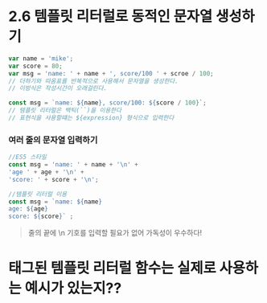 # 2.6 템플릿 리터럴로 동적인 문자열 생성하기


```javascript
var name = 'mike';
var score = 80;
var msg = 'name: ' + name + ', score/100 ' + scroe / 100;
// 더하기와 따옴표를 반복적으로 사용해서 문자열을 생성한다.
// 이방식은 작성시간이 오래걸린다.

const msg = `name: ${name}, score/100: ${score / 100}`;
// 템플릿 리터럴은 백틱(``)을 이용한다
// 표현식을 사용할떄는 ${expression} 형식으로 입력한다
```

### **여러 줄의 문자열 입력하기**
```javascript
//ES5 스타일
const msg = 'name: ' + name + '\n' +
'age ' + age + '\n' + 
'score: ' + score + '\n'; 

//템플릿 리터럴 이용
const msg = `name: ${name}
age: ${age}
score: ${score}` ; 
```

> 줄의 끝에 \n 기호를 입력할 필요가 없어 가독성이 우수하다!

# 태그된 템플릿 리터럴 함수는 실제로 사용하는 예시가 있는지??